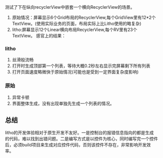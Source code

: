 测试了下在纵向recyclerView中嵌套一个横向RecyclerView的场景。
1. 原始情况：屏幕显示6个Grid布局的RecyclerView,每个GridView里有12*2个TextView。(使用实际业务的页面，布局实际上比Litho使用的略复杂)
2. litho:屏幕显示12个Linear横向布局RecyclerView,每个RV里有23个TextView。
感官上的结果：
### litho
1. 丝滑般流畅
2. 打开时生成顶部第一个列表，等待大概0.2秒左右显示完屏幕剩下所有列表
3. 打开页面速度略微快于原始情况(可能也是受到一定界面复杂度影响)
### 原始
1. 异常卡顿
2. 界面整体生成，没有出现单独先生成一个列表的情况。
## 总结
litho的开发体验相对于原生开发不友好。一是控制台的报错信息指向的都是生成的代码，难以找到出错问题。二是编写方式是以控件为核心，同时编写完一个控件后，必须build项目来生成对应控件代码，否则该控件不存在，非常影响开发效率。
